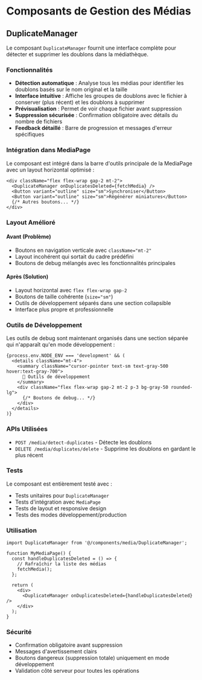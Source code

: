 # Composants de Gestion des Médias

## DuplicateManager

Le composant `DuplicateManager` fournit une interface complète pour détecter et supprimer les doublons dans la médiathèque.

### Fonctionnalités

- **Détection automatique** : Analyse tous les médias pour identifier les doublons basés sur le nom original et la taille
- **Interface intuitive** : Affiche les groupes de doublons avec le fichier à conserver (plus récent) et les doublons à supprimer
- **Prévisualisation** : Permet de voir chaque fichier avant suppression
- **Suppression sécurisée** : Confirmation obligatoire avec détails du nombre de fichiers
- **Feedback détaillé** : Barre de progression et messages d'erreur spécifiques

### Intégration dans MediaPage

Le composant est intégré dans la barre d'outils principale de la MediaPage avec un layout horizontal optimisé :

```tsx
<div className="flex flex-wrap gap-2 mt-2">
  <DuplicateManager onDuplicatesDeleted={fetchMedia} />
  <Button variant="outline" size="sm">Synchroniser</Button>
  <Button variant="outline" size="sm">Régénérer miniatures</Button>
  {/* Autres boutons... */}
</div>
```

### Layout Amélioré

#### Avant (Problème)
- Boutons en navigation verticale avec `className="mt-2"`
- Layout incohérent qui sortait du cadre prédéfini
- Boutons de debug mélangés avec les fonctionnalités principales

#### Après (Solution)
- Layout horizontal avec `flex flex-wrap gap-2`
- Boutons de taille cohérente (`size="sm"`)
- Outils de développement séparés dans une section collapsible
- Interface plus propre et professionnelle

### Outils de Développement

Les outils de debug sont maintenant organisés dans une section séparée qui n'apparaît qu'en mode développement :

```tsx
{process.env.NODE_ENV === 'development' && (
  <details className="mt-4">
    <summary className="cursor-pointer text-sm text-gray-500 hover:text-gray-700">
      🔧 Outils de développement
    </summary>
    <div className="flex flex-wrap gap-2 mt-2 p-3 bg-gray-50 rounded-lg">
      {/* Boutons de debug... */}
    </div>
  </details>
)}
```

### APIs Utilisées

- `POST /media/detect-duplicates` - Détecte les doublons
- `DELETE /media/duplicates/delete` - Supprime les doublons en gardant le plus récent

### Tests

Le composant est entièrement testé avec :
- Tests unitaires pour `DuplicateManager`
- Tests d'intégration avec `MediaPage`
- Tests de layout et responsive design
- Tests des modes développement/production

### Utilisation

```tsx
import DuplicateManager from '@/components/media/DuplicateManager';

function MyMediaPage() {
  const handleDuplicatesDeleted = () => {
    // Rafraîchir la liste des médias
    fetchMedia();
  };

  return (
    <div>
      <DuplicateManager onDuplicatesDeleted={handleDuplicatesDeleted} />
    </div>
  );
}
```

### Sécurité

- Confirmation obligatoire avant suppression
- Messages d'avertissement clairs
- Boutons dangereux (suppression totale) uniquement en mode développement
- Validation côté serveur pour toutes les opérations